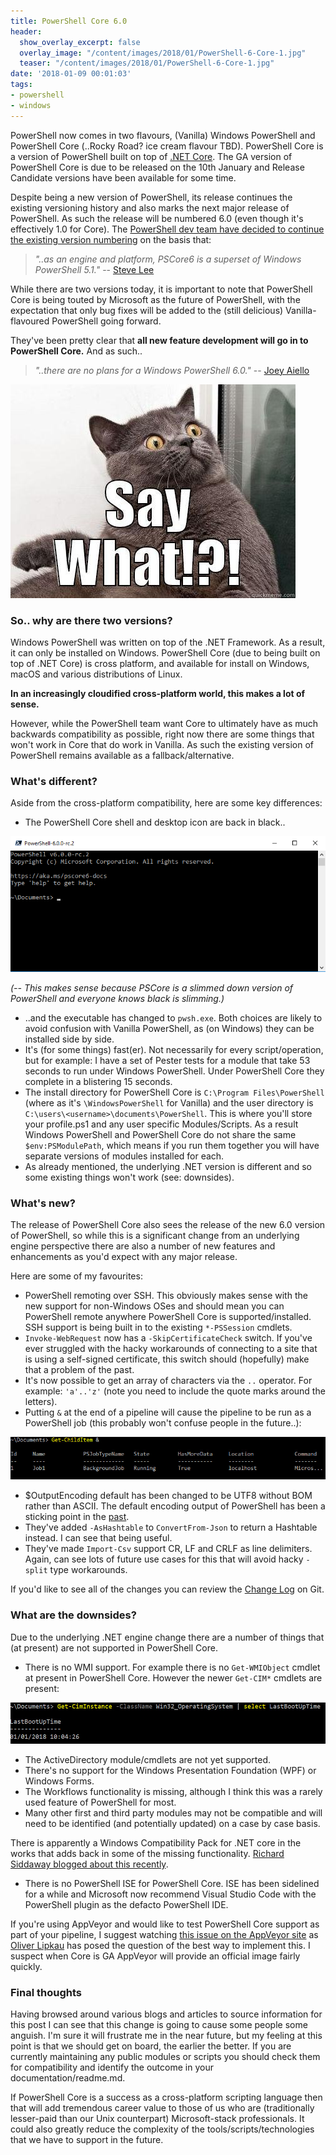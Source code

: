 ```yaml
---
title: PowerShell Core 6.0
header:
  show_overlay_excerpt: false
  overlay_image: "/content/images/2018/01/PowerShell-6-Core-1.jpg"
  teaser: "/content/images/2018/01/PowerShell-6-Core-1.jpg"
date: '2018-01-09 00:01:03'
tags:
- powershell
- windows
---
```

PowerShell now comes in two flavours, (Vanilla) Windows PowerShell and PowerShell Core (..Rocky Road? ice cream flavour TBD). PowerShell Core is a version of PowerShell built on top of [.NET Core](https://github.com/dotnet/core). The GA version of PowerShell Core is due to be released on the 10th January and Release Candidate versions have been available for some time.

Despite being a new version of PowerShell, its release continues the existing versioning history and also marks the next major release of PowerShell. As such the release will be numbered 6.0 (even though it's effectively 1.0 for Core). The [PowerShell dev team have decided to continue the existing version numbering](https://github.com/PowerShell/PowerShell/issues/5165) on the basis that:

> *"..as an engine and platform, PSCore6 is a superset of Windows PowerShell 5.1."* -- [Steve Lee](https://twitter.com/steve_msft?lang=en)

While there are two versions today, it is important to note that PowerShell Core is being touted by Microsoft as the future of PowerShell, with the expectation that only bug fixes will be added to the (still delicious) Vanilla-flavoured PowerShell going forward. 

They've been pretty clear that **all new feature development will go in to PowerShell Core.** And as such..

>  *"..there are no plans for a Windows PowerShell 6.0."* -- [Joey Aiello](https://twitter.com/joeyaiello?lang=en)

![](/content/images/2018/01/say-what-meme.jpg)

### So.. why are there two versions?

Windows PowerShell was written on top of the .NET Framework. As a result, it can only be installed on Windows. PowerShell Core (due to being built on top of .NET Core) is cross platform, and available for install on Windows, macOS and various distributions of Linux.

**In an increasingly cloudified cross-platform world, this makes a lot of sense.**

However, while the PowerShell team want Core to ultimately have as much backwards compatibility as possible, right now there are some things that won't work in Core that do work in Vanilla. As such the existing version of PowerShell remains available as a fallback/alternative.

### What's different?

Aside from the cross-platform compatibility, here are some key differences:

- The PowerShell Core shell and desktop icon are back in black..

![](/content/images/2018/01/PowerShell-Core-6.png)

*(-- This makes sense because PSCore is a slimmed down version of PowerShell and everyone knows black is slimming.)*

- ..and the executable has changed to `pwsh.exe`. Both choices are likely to avoid confusion with Vanilla PowerShell, as (on Windows) they can be installed side by side.
- It's (for some things) fast(er). Not necessarily for every script/operation, but for example: I have a set of Pester tests for a module that take 53 seconds to run under Windows PowerShell. Under PowerShell Core they complete in a blistering 15 seconds.
- The install directory for PowerShell Core is `C:\Program Files\PowerShell` (where as it's `\WindowsPowerShell` for Vanilla) and the user directory is `C:\users\<username>\documents\PowerShell`. This is where you'll store your profile.ps1 and any user specific Modules/Scripts. As a result Windows PowerShell and PowerShell Core do not share the same `$env:PSModulePath`, which means if you run them together you will have separate versions of modules installed for each.
- As already mentioned, the underlying .NET version is different and so some existing things won't work (see: downsides).

### What's new?

The release of PowerShell Core also sees the release of the new 6.0 version of PowerShell, so while this is a significant change from an underlying engine perspective there are also a number of new features and enhancements as you'd expect with any major release. 

Here are some of my favourites:

- PowerShell remoting over SSH. This obviously makes sense with the new support for non-Windows OSes and should mean you can PowerShell remote anywhere PowerShell Core is supported/installed. SSH support is being built in to the existing `*-PSSession` cmdlets.
- `Invoke-WebRequest` now has a `-SkipCertificateCheck` switch. If you've ever struggled with the hacky workarounds of connecting to a site that is using a self-signed certificate, this switch should (hopefully) make that a problem of the past.
- It's now possible to get an array of characters via the `..` operator. For example: `'a'..'z'` (note you need to include the quote marks around the letters).
- Putting `&` at the end of a pipeline will cause the pipeline to be run as a PowerShell job (this probably won't confuse people in the future..):

![](/content/images/2018/01/PowerShell-Core-6-Ampersand.jpg)

- $OutputEncoding default has been changed to be UTF8 without BOM rather than ASCII. The default encoding output of PowerShell has been a sticking point in the [past](https://stackoverflow.com/questions/40098771/changing-powershells-default-output-encoding-to-utf-8).
- They've added `-AsHashtable` to `ConvertFrom-Json` to return a Hashtable instead. I can see that being useful.
- They've made `Import-Csv` support CR, LF and CRLF as line delimiters. Again, can see lots of future use cases for this that will avoid hacky `-split` type workarounds.

If you'd like to see all of the changes you can review the [Change Log](https://github.com/PowerShell/PowerShell/blob/master/CHANGELOG.md) on Git.

### What are the downsides?

Due to the underlying .NET engine change there are a number of things that (at present) are not supported in PowerShell Core. 

- There is no WMI support. For example there is no `Get-WMIObject` cmdlet at present in PowerShell Core. However the newer `Get-CIM*` cmdlets are present:

![](/content/images/2018/01/PowerShell-Core-6-Get-CimInstance.jpg)

- The ActiveDirectory module/cmdlets are not yet supported.
- There's no support for the Windows Presentation Foundation (WPF) or Windows Forms.
- The Workflows functionality is missing, although I think this was a rarely used feature of PowerShell for most.
- Many other first and third party modules may not be compatible and will need to be identified (and potentially updated) on a case by case basis.

There is apparently a Windows Compatibility Pack for .NET core in the works that adds back in some of the missing functionality. [Richard Siddaway blogged about this recently](https://richardspowershellblog.wordpress.com/2018/01/04/windows-compatibility-pack/).

- There is no PowerShell ISE for PowerShell Core. ISE has been sidelined for a while and Microsoft now recommend Visual Studio Code with the PowerShell plugin as the defacto PowerShell IDE.

If you're using AppVeyor and would like to test PowerShell Core support as part of your pipeline, I suggest watching [this issue on the AppVeyor site](https://help.appveyor.com/discussions/questions/16107-different-images) as [Oliver Lipkau](https://github.com/lipkau) has posed the question of the best way to implement this. I suspect when Core is GA AppVeyor will provide an official image fairly quickly.

### Final thoughts

Having browsed around various blogs and articles to source information for this post I can see that this change is going to cause some people some anguish. I'm sure it will frustrate me in the near future, but my feeling at this point is that we should get on board, the earlier the better. If you are currently maintaining any public modules or scripts you should check them for compatibility and identify the outcome in your documentation/readme.md. 

If PowerShell Core is a success as a cross-platform scripting language then that will add tremendous career value to those of us who are (traditionally lesser-paid than our Unix counterpart) Microsoft-stack professionals. It could also greatly reduce the complexity of the tools/scripts/technologies that we have to support in the future.